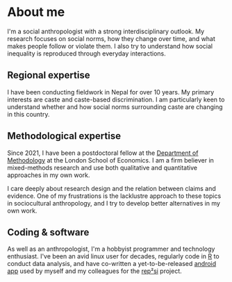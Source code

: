 # About me

I'm a social anthropologist with a strong interdisciplinary outlook. My research focuses on social norms, how they change over time, and what makes people follow or violate them. I also try to understand how social inequality is reproduced through everyday interactions.

## Regional expertise

I have been conducting fieldwork in Nepal for over 10 years. My primary interests are caste and caste-based discrimination. I am particularly keen to understand whether and how social norms surrounding caste are changing in this country.

## Methodological expertise

Since 2021, I have been a postdoctoral fellow at the [Department of Methodology](https://www.lse.ac.uk/methodology) at the London School of Economics. I am a firm believer in mixed-methods research and use both qualitative and quantitative approaches in my own work.

I care deeply about research design and the relation between claims and evidence. One of my frustrations is the lacklustre approach to these topics in sociocultural anthropology, and I try to develop better alternatives in my own work.

## Coding & software

As well as an anthropologist, I'm a hobbyist programmer and technology enthusiast. I've been an avid linux user for decades, regularly code in [R](https://www.r-project.org/) to conduct data analysis, and have co-written a yet-to-be-released [android app](https://github.com/rep2si/DieTryin) used by myself and my colleagues for the [rep²si](https://rep2si.github.io/) project. 
